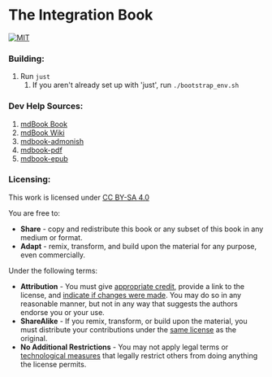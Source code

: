 The Integration Book
=====================
[![MIT](https://img.shields.io/badge/license-CC%20BY--SA%204.0-blue.svg)](https://creativecommons.org/licenses/by-sa/4.0/)

### Building:
1. Run `just`
   1. If you aren't already set up with 'just', run `./bootstrap_env.sh`


### Dev Help Sources:
1. [mdBook Book](https://rust-lang.github.io/mdBook/index.html)
2. [mdBook Wiki](https://github.com/rust-lang/mdBook/wiki)
3. [mdbook-admonish](https://github.com/tommilligan/mdbook-admonish)
4. [mdbook-pdf](https://github.com/HollowMan6/mdbook-pdf)
5. [mdbook-epub](https://github.com/Michael-F-Bryan/mdbook-epub)

### Licensing:

This work is licensed under [CC BY-SA 4.0](https://creativecommons.org/licenses/by-sa/4.0/) 

You are free to:
* **Share** - copy and redistribute this book or any subset of this book in any medium or format.
* **Adapt** - remix, transform, and build upon the material for any purpose, even commercially.

Under the following terms:
* **Attribution** - You must give [appropriate credit](https://creativecommons.org/licenses/by-sa/4.0/#ref-appropriate-credit), provide a link to the license, and [indicate if changes were made](https://creativecommons.org/licenses/by-sa/4.0/#ref-indicate-changes).  You may do so in any reasonable manner, but not in any way that suggests the authors endorse you or your use.
* **ShareAlike** - If you remix, transform, or build upon the material, you must distribute your contributions under the [same license](https://creativecommons.org/licenses/by-sa/4.0/#ref-same-license) as the original.
* **No Additional Restrictions** - You may not apply legal terms or [technological measures](https://creativecommons.org/licenses/by-sa/4.0/#ref-technological-measures) that legally restrict others from doing anything the license permits.